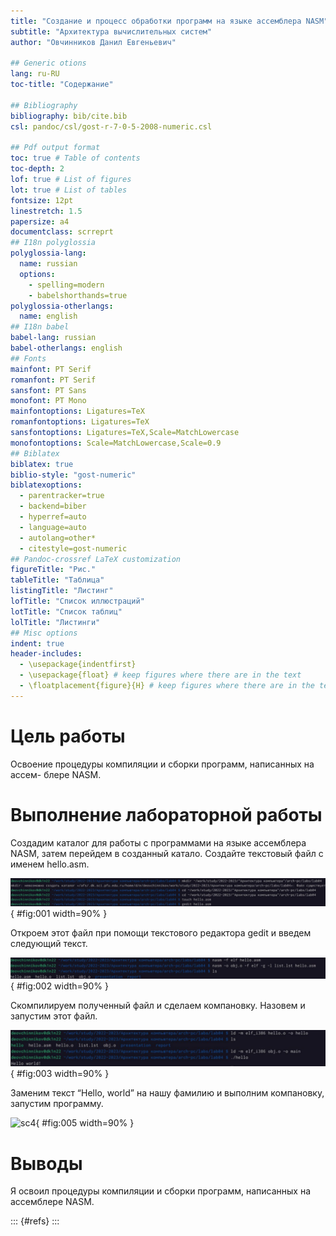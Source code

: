```yaml
---
title: "Создание и процесс обработки программ на языке ассемблера NASM"
subtitle: "Архитектура вычислительных систем"
author: "Овчинников Данил Евгеньевич"

## Generic otions
lang: ru-RU
toc-title: "Содержание"

## Bibliography
bibliography: bib/cite.bib
csl: pandoc/csl/gost-r-7-0-5-2008-numeric.csl

## Pdf output format
toc: true # Table of contents
toc-depth: 2
lof: true # List of figures
lot: true # List of tables
fontsize: 12pt
linestretch: 1.5
papersize: a4
documentclass: scrreprt
## I18n polyglossia
polyglossia-lang:
  name: russian
  options:
	- spelling=modern
	- babelshorthands=true
polyglossia-otherlangs:
  name: english
## I18n babel
babel-lang: russian
babel-otherlangs: english
## Fonts
mainfont: PT Serif
romanfont: PT Serif
sansfont: PT Sans
monofont: PT Mono
mainfontoptions: Ligatures=TeX
romanfontoptions: Ligatures=TeX
sansfontoptions: Ligatures=TeX,Scale=MatchLowercase
monofontoptions: Scale=MatchLowercase,Scale=0.9
## Biblatex
biblatex: true
biblio-style: "gost-numeric"
biblatexoptions:
  - parentracker=true
  - backend=biber
  - hyperref=auto
  - language=auto
  - autolang=other*
  - citestyle=gost-numeric
## Pandoc-crossref LaTeX customization
figureTitle: "Рис."
tableTitle: "Таблица"
listingTitle: "Листинг"
lofTitle: "Список иллюстраций"
lotTitle: "Список таблиц"
lolTitle: "Листинги"
## Misc options
indent: true
header-includes:
  - \usepackage{indentfirst}
  - \usepackage{float} # keep figures where there are in the text
  - \floatplacement{figure}{H} # keep figures where there are in the text
---
```


# Цель работы

Освоение процедуры компиляции и сборки программ, написанных на ассем-
блере NASM.

# Выполнение лабораторной работы

Создадим каталог для работы с программами на языке ассемблера NASM,
затем перейдем в созданный катало. Создайте текстовый файл с именем hello.asm.

![sc1](image/sc1.png){ #fig:001 width=90% }

Откроем этот файл при помощи текстового редактора gedit и введем следующий текст.

![sc2](image/sc2.png){ #fig:002 width=90% }

Скомпилируем полученный файл и сделаем компановку.
Назовем и запустим этот файл.

![sc3](image/sc3.png){ #fig:003 width=90% } 

Заменим текст “Hello, world” на нашу фамилию и выполним компановку,
запустим программу.

![sc4](image/sc4.png){ #fig:005 width=90% } 

# Выводы

Я освоил процедуры компиляции и сборки программ, написанных на ассемблере NASM.



::: {#refs}
:::
